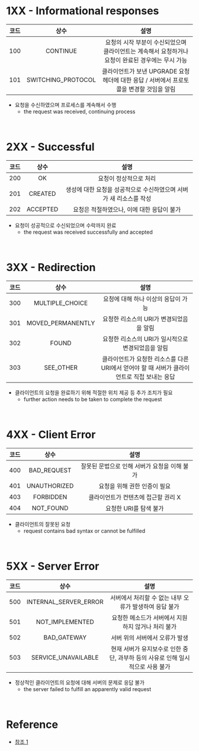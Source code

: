 # 1XX - Informational responses 
|코드|상수|설명|
|:---:|:---:|:------:|
|100|CONTINUE|요청의 시작 부분이 수신되었으며 클라이언트는 계속해서 요청하거나 요청이 완료된 경우에는 무시 가능|
|101|SWITCHING_PROTOCOL|클라이언트가 보낸 UPGRADE 요청 헤더에 대한 응답 / 서버에서 프로토콜을 변경할 것임을 알림|
- 요청을 수신하였으며 프로세스를 계속해서 수행
    - the request was received, continuing process

<br>

# 2XX - Successful
|코드|상수|설명|
|:--:|:--:|:--:|
|200|OK|요청이 정상적으로 처리|
|201|CREATED|생성에 대한 요청을 성공적으로 수신하였으며 서버가 새 리소스를 작성|
|202|ACCEPTED|요청은 적절하였으나, 이에 대한 응답이 불가|
- 요청이 성공적으로 수신되었으며 수락까지 완료
    - the request was received successfully and accepted

<br>

# 3XX - Redirection
|코드|상수|설명|
|:--:|:--:|:--:|
|300|MULTIPLE_CHOICE|요청에 대해 하나 이상의 응답이 가능|
|301|MOVED_PERMANENTLY|요청한 리소스의 URI가 변경되었음을 알림|
|302|FOUND|요청한 리소스의 URI가 일시적으로 변경되었음을 알림|
|303|SEE_OTHER|클라이언트가 요청한 리소스를 다른 URI에서 얻어야 할 때 서버가 클라이언트로 직접 보내는 응답|
- 클라이언트의 요청을 완료하기 위해 적절한 위치 제공 등 추가 조치가 필요
    - further action needs to be taken to complete the request

<br>

# 4XX - Client Error
|코드|상수|설명|
|:--:|:--:|:--:|
|400|BAD_REQUEST|잘못된 문법으로 인해 서버가 요청을 이해 불가|
|401|UNAUTHORIZED|요청을 위해 권한 인증이 필요|
|403|FORBIDDEN|클라이언트가 컨텐츠에 접근할 권리 X|
|404|NOT_FOUND|요청한 URI를 탐색 불가|
- 클라이언트의 잘못된 요청
    - request contains bad syntax or cannot be fulfilled

<br>

# 5XX - Server Error
|코드|상수|설명|
|:--:|:--:|:--:|
|500|INTERNAL_SERVER_ERROR|서버에서 처리할 수 없는 내부 오류가 발생하여 응답 불가|
|501|NOT_IMPLEMENTED|요청한 메소드가 서버에서 지원하지 않거나 처리 불가|
|502|BAD_GATEWAY|서버 위의 서버에서 오류가 발생|
|503|SERVICE_UNAVAILABLE|현재 서버가 유지보수로 인한 중단, 과부하 등의 사유로 인해 일시적으로 사용 불가|
- 정상적인 클라이언트의 요청에 대해 서버의 문제로 응답 불가
    - the server failed to fulfill an apparently valid request

<br>

# Reference
- [참조 1](https://hocheon.tistory.com/68)  
